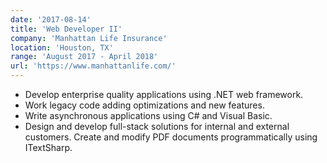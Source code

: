 ```yaml
---
date: '2017-08-14'
title: 'Web Developer II'
company: 'Manhattan Life Insurance'
location: 'Houston, TX'
range: 'August 2017 - April 2018'
url: 'https://www.manhattanlife.com/'
---
```


- Develop enterprise quality applications using .NET web framework.
- Work legacy code adding optimizations and new features.
- Write asynchronous applications using C# and Visual Basic.
- Design and develop full-stack solutions for internal and external customers. Create and modify PDF documents programmatically using ITextSharp.
